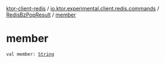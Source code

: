 [ktor-client-redis](../../index.md) / [io.ktor.experimental.client.redis.commands](../index.md) / [RedisBzPopResult](index.md) / [member](./member.md)

# member

`val member: `[`String`](https://kotlinlang.org/api/latest/jvm/stdlib/kotlin/-string/index.html)